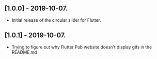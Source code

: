 ## [1.0.0] - 2019-10-07.

* Initial release of the circular slider for Flutter.

## [1.0.1] - 2019-10-07.

* Trying to figure out why Flutter Pub website doesn't display gifs in the README.md
